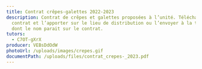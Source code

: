 ```yaml
---
title: Contrat crêpes-galettes 2022-2023
description: Contrat de crêpes et galettes proposées à l’unité. Télécharger le
  contrat et l’apporter sur le lieu de distribution ou l’envoyer à la tutrice
  dont le nom parait sur le contrat.
tutors:
  - C7OT-gXrX
producer: VEBsDdOdW
photoUrl: /uploads/images/crepes.gif
documentPath: /uploads/files/contrat_crepes-_2023.pdf
---
```

